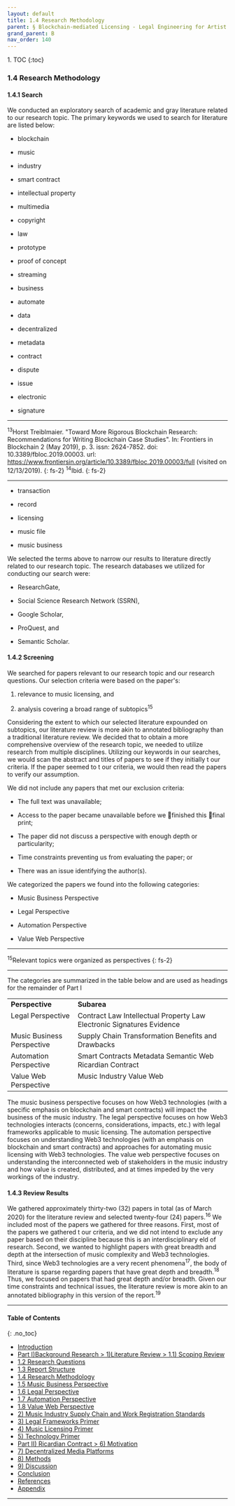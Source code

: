 ```yaml
---
layout: default
title: 1.4 Research Methodology 
parent: § Blockchain-mediated Licensing - Legal Engineering for Artist Empowerment  
grand_parent: B 
nav_order: 140 
---
```

<style>
.dont-break-out {
  /* These are technically the same, but use both */
  overflow-wrap: break-word;
  word-wrap: break-word;

  -ms-word-break: break-all;
  /* This is the dangerous one in WebKit, as it breaks things wherever */
  word-break: break-all;
  /* Instead use this non-standard one: */
  word-break: break-word;
}

.youtube-container {
    position: relative;
    width: 100%;
    height: 0;
    padding-bottom: 56.25%;
}
.youtube-video {
    position: absolute;
    top: 0;
    left: 0;
    width: 100%;
    height: 100%;
}

</style>

<div class="dont-break-out" markdown="1">
1. TOC
{:toc}

### 1.4 Research Methodology

#### 1.4.1 Search

We conducted an exploratory search of academic and gray literature related to our research topic. The primary keywords we used to search for literature are listed below:

- blockchain

- music

- industry

- smart contract

- intellectual property

- multimedia

- copyright

- law

- prototype

- proof of concept

- streaming

- business

- automate

- data

- decentralized

- metadata

- contract

- dispute

- issue

- electronic

- signature


***
<sup>13</sup>Horst Treiblmaier. "Toward More Rigorous Blockchain Research: Recommendations for Writing Blockchain Case Studies". In: Frontiers in Blockchain 2 (May 2019), p. 3. issn: 2624-7852. doi: 10.3389/fbloc.2019.00003. url: https://www.frontiersin.org/article/10.3389/fbloc.2019.00003/full (visited on 12/13/2019).
{: fs-2}
<sup>14</sup>Ibid.
{: fs-2}
***

- transaction

- record

- licensing

- music file

- music business

We selected the terms above to narrow our results to literature directly related to our research topic. The research databases we utilized for conducting our search were:

- ResearchGate,

- Social Science Research Network (SSRN),

- Google Scholar,

- ProQuest, and

- Semantic Scholar.

#### 1.4.2 Screening
We searched for papers relevant to our research topic and our research questions. Our selection criteria were based on the paper's:

1. relevance to music licensing, and

1. analysis covering a broad range of subtopics<sup>15</sup>

Considering the extent to which our selected literature expounded on subtopics, our literature review is more akin to annotated bibliography than a traditional literature review. We decided that to obtain a more comprehensive overview of the research topic, we needed to utilize research from multiple disciplines. Utilizing our keywords in our searches, we would scan the abstract and titles of papers to see if they initially  t our criteria. If the paper seemed to  t our criteria, we would then read the papers to verify our assumption.

We did not include any papers that met our exclusion criteria:

- The full text was unavailable;

- Access to the paper became unavailable before we finished this final print;

- The paper did not discuss a perspective with enough depth or particularity;

- Time constraints preventing us from evaluating the paper; or

- There was an issue identifying the author(s).

We categorized the papers we found into the following categories:

- Music Business Perspective

- Legal Perspective

- Automation Perspective

- Value Web Perspective

***
<sup>15</sup>Relevant topics were organized as perspectives
{: fs-2}
***

The categories are summarized in the table below and are used as headings for the remainder of Part I

<table cellpadding="0" cellspacing="0">
	<tbody>
		<tr>
			<td valign="top"><strong>Perspective</strong>
				<br>
			</td>
			<td valign="top"><strong>Subarea</strong>
				<br>
			</td>
		</tr>
		<tr>
			<td valign="top">Legal Perspective
				<br>
			</td>
			<td valign="top">Contract Law Intellectual Property Law Electronic Signatures Evidence
				<br>
			</td>
		</tr>
		<tr>
			<td valign="top">Music Business Perspective
				<br>
			</td>
			<td valign="top">Supply Chain Transformation Benefits and Drawbacks
				<br>
			</td>
		</tr>
		<tr>
			<td valign="top">Automation Perspective
				<br>
			</td>
			<td valign="top">Smart Contracts Metadata Semantic Web Ricardian Contract
				<br>
			</td>
		</tr>
		<tr>
			<td valign="top">Value Web Perspective
				<br>
			</td>
			<td valign="top">Music Industry Value Web
				<br>
			</td>
		</tr>
	</tbody>
</table>


The music business perspective focuses on how Web3 technologies (with a specific emphasis on blockchain and smart contracts) will impact the business of the music industry. The legal perspective focuses on how Web3 technologies interacts (concerns, considerations, impacts, etc.) with legal frameworks applicable to music licensing. The automation perspective focuses on understanding Web3 technologies (with an emphasis on blockchain and smart contracts) and approaches for automating music licensing with Web3 technologies. The value web perspective focuses on understanding the interconnected web of stakeholders in the music industry and how value is created, distributed, and at times impeded by the very workings of the industry.

#### 1.4.3 Review Results
We gathered approximately thirty-two (32) papers in total (as of March 2020) for the literature review and selected twenty-four (24) papers.<sup>16</sup> We included most of the papers we gathered for three reasons. First, most of the papers we gathered  t our criteria, and we did not intend to exclude any paper based on their discipline because this is an interdisciplinary  eld of research. Second, we wanted to highlight papers with great breadth and depth at the intersection of music complexity and Web3 technologies. Third, since Web3 technologies are a very recent phenomena<sup>17</sup>, the body of literature is sparse regarding papers that have great depth and breadth.<sup>18</sup> Thus, we focused on papers that had great depth and/or breadth. Given our time constraints and technical issues, the literature review is more akin to an annotated bibliography in this version of the report.<sup>19</sup>

***

#### Table of Contents
{: .no_toc}

<ul><li> <a href="/docs/B/blockchain-mediated-licensing-1/">Introduction</a></li><li> <a href="/docs/B/blockchain-mediated-licensing-2/">Part I)Background Research &gt; 1)Literature Review &gt; 1.1) Scoping Review</a></li><li> <a href="/docs/B/blockchain-mediated-licensing-3/">1.2 Research Questions</a></li><li> <a href="/docs/B/blockchain-mediated-licensing-4/">1.3 Report Structure</a></li><li> <a href="/docs/B/blockchain-mediated-licensing-5/">1.4 Research Methodology</a></li><li> <a href="/docs/B/blockchain-mediated-licensing-6/">1.5 Music Business Perspective</a></li><li> <a href="/docs/B/blockchain-mediated-licensing-7/">1.6 Legal Perspective</a></li><li> <a href="/docs/B/blockchain-mediated-licensing-8/">1.7 Automation Perspective</a></li><li> <a href="/docs/B/blockchain-mediated-licensing-9/">1.8 Value Web Perspective</a></li><li> <a href="/docs/B/blockchain-mediated-licensing-20/">2) Music Industry Supply Chain and Work Registration Standards</a></li><li> <a href="/docs/B/blockchain-mediated-licensing-30/">3) Legal Frameworks Primer</a></li><li> <a href="/docs/B/blockchain-mediated-licensing-40/">4) Music Licensing Primer</a></li><li> <a href="/docs/B/blockchain-mediated-licensing-50/">5) Technology Primer</a></li><li> <a href="/docs/B/blockchain-mediated-licensing-60/">Part II) Ricardian Contract &gt; 6) Motivation</a></li><li> <a href="/docs/B/blockchain-mediated-licensing-70/">7) Decentralized Media Platforms</a></li><li> <a href="/docs/B/blockchain-mediated-licensing-80/">8) Methods</a></li><li> <a href="/docs/B/blockchain-mediated-licensing-90/">9) Discussion</a></li><li> <a href="/docs/B/blockchain-mediated-licensing-100/">Conclusion</a></li><li> <a href="/docs/B/blockchain-mediated-licensing-110/">References</a></li><li> <a href="/docs/B/blockchain-mediated-licensing-120/">Appendix</a></li></ul>

***

</div>
